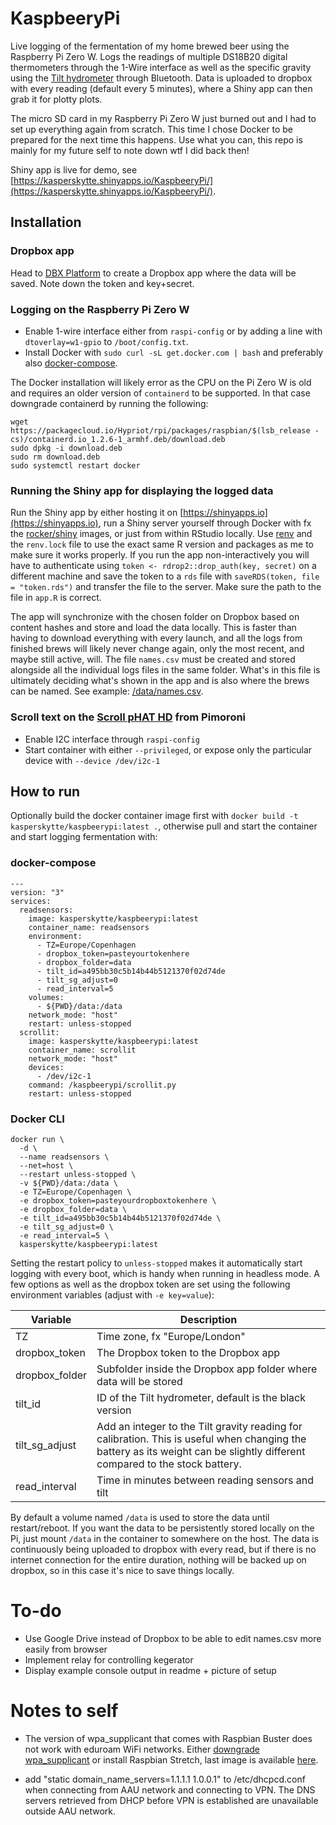 # KaspbeeryPi
Live logging of the fermentation of my home brewed beer using the Raspberry Pi Zero W. Logs the readings of multiple DS18B20 digital thermometers through the 1-Wire interface as well as the specific gravity using the [Tilt hydrometer](https://tilthydrometer.com/) through Bluetooth. Data is uploaded to dropbox with every reading (default every 5 minutes), where a Shiny app can then grab it for plotty plots.

The micro SD card in my Raspberry Pi Zero W just burned out and I had to set up everything again from scratch. This time I chose Docker to be prepared for the next time this happens. Use what you can, this repo is mainly for my future self to note down wtf I did back then!

Shiny app is live for demo, see [https://kasperskytte.shinyapps.io/KaspbeeryPi/](https://kasperskytte.shinyapps.io/KaspbeeryPi/).

## Installation
### Dropbox app
Head to [DBX Platform](https://www.dropbox.com/developers) to create a Dropbox app where the data will be saved. Note down the token and key+secret.

### Logging on the Raspberry Pi Zero W
 - Enable 1-wire interface either from `raspi-config` or by adding a line with `dtoverlay=w1-gpio` to `/boot/config.txt`.
 - Install Docker with `sudo curl -sL get.docker.com | bash` and preferably also [docker-compose](https://docs.docker.com/compose/install/).

The Docker installation will likely error as the CPU on the Pi Zero W is old and requires an older version of `containerd` to be supported. In that case downgrade containerd by running the following:
```
wget https://packagecloud.io/Hypriot/rpi/packages/raspbian/$(lsb_release -cs)/containerd.io_1.2.6-1_armhf.deb/download.deb
sudo dpkg -i download.deb
sudo rm download.deb
sudo systemctl restart docker
```

### Running the Shiny app for displaying the logged data
Run the Shiny app by either hosting it on [https://shinyapps.io](https://shinyapps.io), run a Shiny server yourself through Docker with fx the [rocker/shiny](`https://hub.docker.com/r/rocker/shiny`) images, or just from within RStudio locally. Use [renv](https://rstudio.github.io/renv/) and the `renv.lock` file to use the exact same R version and packages as me to make sure it works properly. If you run the app non-interactively you will have to authenticate using `token <- rdrop2::drop_auth(key, secret)` on a different machine and save the token to a `rds` file with `saveRDS(token, file = "token.rds")` and transfer the file to the server. Make sure the path to the file in `app.R` is correct.

The app will synchronize with the chosen folder on Dropbox based on content hashes and store and load the data locally. This is faster than having to download everything with every launch, and all the logs from finished brews will likely never change again, only the most recent, and maybe still active, will. The file `names.csv` must be created and stored alongside all the individual logs files in the same folder. What's in this file is ultimately deciding what's shown in the app and is also where the brews can be named. See example: [/data/names.csv](https://github.com/KasperSkytte/kaspbeerypi/blob/main/data/names.csv).

### Scroll text on the [Scroll pHAT HD](https://learn.pimoroni.com/scroll-phat-hd) from Pimoroni
 - Enable I2C interface through `raspi-config`
 - Start container with either `--privileged`, or expose only the particular device with `--device /dev/i2c-1`

## How to run
Optionally build the docker container image first with `docker build -t kasperskytte/kaspbeerypi:latest .`, otherwise pull and start the container and start logging fermentation with:

### docker-compose
```
---
version: "3"
services:
  readsensors:
    image: kasperskytte/kaspbeerypi:latest
    container_name: readsensors
    environment:
      - TZ=Europe/Copenhagen
      - dropbox_token=pasteyourtokenhere
      - dropbox_folder=data
      - tilt_id=a495bb30c5b14b44b5121370f02d74de
      - tilt_sg_adjust=0
      - read_interval=5
    volumes:
      - ${PWD}/data:/data
    network_mode: "host"
    restart: unless-stopped
  scrollit:
    image: kasperskytte/kaspbeerypi:latest
    container_name: scrollit
    network_mode: "host"
    devices:
      - /dev/i2c-1
    command: /kaspbeerypi/scrollit.py
    restart: unless-stopped
```

### Docker CLI
```
docker run \
  -d \
  --name readsensors \
  --net=host \
  --restart unless-stopped \
  -v ${PWD}/data:/data \
  -e TZ=Europe/Copenhagen \
  -e dropbox_token=pasteyourdropboxtokenhere \
  -e dropbox_folder=data \
  -e tilt_id=a495bb30c5b14b44b5121370f02d74de \
  -e tilt_sg_adjust=0 \
  -e read_interval=5 \
  kasperskytte/kaspbeerypi:latest
```

Setting the restart policy to `unless-stopped` makes it automatically start logging with every boot, which is handy when running in headless mode.
A few options as well as the dropbox token are set using the following environment variables (adjust with `-e key=value`):

| Variable | Description |
| --- | --- |
| TZ | Time zone, fx "Europe/London" |
| dropbox_token | The Dropbox token to the Dropbox app |
| dropbox_folder | Subfolder inside the Dropbox app folder where data will be stored |
| tilt_id | ID of the Tilt hydrometer, default is the black version |
| tilt_sg_adjust | Add an integer to the Tilt gravity reading for calibration. This is useful when changing the battery as its weight can be slightly different compared to the stock battery. |
| read_interval | Time in minutes between reading sensors and tilt |

By default a volume named `/data` is used to store the data until restart/reboot. If you want the data to be persistently stored locally on the Pi, just mount `/data` in the container to somewhere on the host. The data is continuously being uploaded to dropbox with every read, but if there is no internet connection for the entire duration, nothing will be backed up on dropbox, so in this case it's nice to save things locally.

# To-do
 - Use Google Drive instead of Dropbox to be able to edit names.csv more easily from browser
 - Implement relay for controlling kegerator
 - Display example console output in readme + picture of setup

# Notes to self
 - The version of wpa_supplicant that comes with Raspbian Buster does not work with eduroam WiFi networks. Either [downgrade wpa_supplicant](https://medium.com/good-robot/connect-your-raspberry-pi-to-eduroam-special-instructions-for-raspbian-buster-dfd536003999) or install Raspbian Stretch, last image is available [here](https://downloads.raspberrypi.org/raspbian_lite/images/raspbian_lite-2019-04-09/).

 - add "static domain_name_servers=1.1.1.1 1.0.0.1" to /etc/dhcpcd.conf when connecting from AAU network and connecting to VPN. The DNS servers retrieved from DHCP before VPN is established are unavailable outside AAU network.
